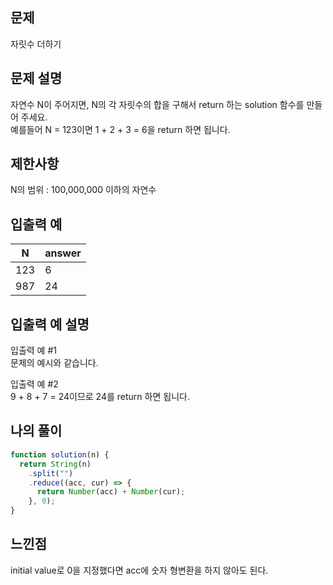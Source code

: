 ## 문제

자릿수 더하기

## 문제 설명

자연수 N이 주어지면, N의 각 자릿수의 합을 구해서 return 하는 solution 함수를 만들어 주세요.  
예를들어 N = 123이면 1 + 2 + 3 = 6을 return 하면 됩니다.

## 제한사항

N의 범위 : 100,000,000 이하의 자연수

## 입출력 예

| N   | answer |
| --- | ------ |
| 123 | 6      |
| 987 | 24     |

## 입출력 예 설명

입출력 예 #1  
문제의 예시와 같습니다.

입출력 예 #2  
9 + 8 + 7 = 24이므로 24를 return 하면 됩니다.

## 나의 풀이

```javascript
function solution(n) {
  return String(n)
    .split("")
    .reduce((acc, cur) => {
      return Number(acc) + Number(cur);
    }, 0);
}
```

## 느낀점

initial value로 0을 지정했다면 acc에 숫자 형변환을 하지 않아도 된다.
